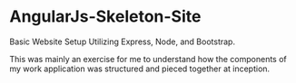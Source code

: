 # AngularJs-Skeleton-Site
Basic Website Setup Utilizing Express, Node, and Bootstrap. 

This was mainly an exercise for me to understand how the components of my work application was structured and pieced together at inception. 
